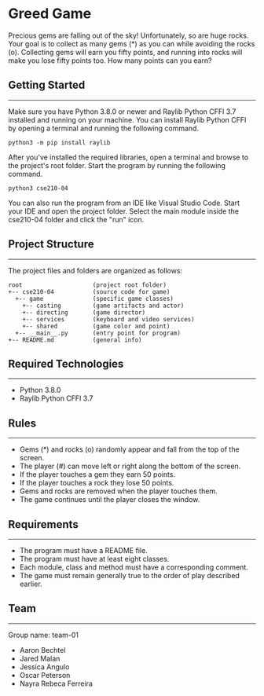 # Greed Game
Precious gems are falling out of the sky! Unfortunately, so are huge rocks. Your goal is to collect as many gems (*) as you can while avoiding the rocks (o). Collecting gems will earn you fifty points, and running into rocks will make you lose fifty points too. How many points can you earn?

## Getting Started
---
Make sure you have Python 3.8.0 or newer and Raylib Python CFFI 3.7 installed and running on your machine. You can install Raylib Python CFFI by opening a terminal and running the following command.
```
python3 -m pip install raylib
```
After you've installed the required libraries, open a terminal and browse to the project's root folder. Start the program by running the following command.
```
python3 cse210-04 
```
You can also run the program from an IDE like Visual Studio Code. Start your IDE and open the 
project folder. Select the main module inside the cse210-04 folder and click the "run" icon.

## Project Structure
---
The project files and folders are organized as follows:
```
root                    (project root folder)
+-- cse210-04           (source code for game)
  +-- game              (specific game classes)
    +-- casting         (game artifacts and actor)
    +-- directing       (game director)
    +-- services        (keyboard and video services)
    +-- shared          (game color and point)
  +-- __main__.py       (entry point for program)
+-- README.md           (general info)
```

## Required Technologies
---
* Python 3.8.0
* Raylib Python CFFI 3.7

## Rules
---
- Gems (*) and rocks (o) randomly appear and fall from the top of the screen.
- The player (#) can move left or right along the bottom of the screen.
- If the player touches a gem they earn 50 points.
- If the player touches a rock they lose 50 points.
- Gems and rocks are removed when the player touches them.
- The game continues until the player closes the window.

## Requirements
---
- The program must have a README file.
- The program must have at least eight classes.
- Each module, class and method must have a corresponding comment.
- The game must remain generally true to the order of play described earlier.

## Team
---
 Group name: team-01
- Aaron Bechtel
- Jared Malan
- Jessica Angulo
- Oscar Peterson
- Nayra Rebeca Ferreira